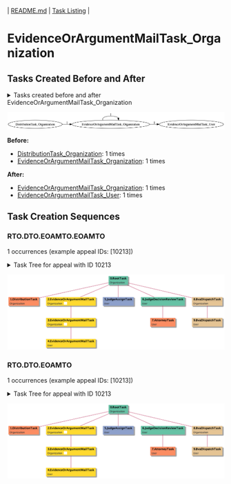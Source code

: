 | [README.md](/README.md) | [Task Listing](tasklist.md) |

# EvidenceOrArgumentMailTask_Organization

## Tasks Created Before and After

<details><summary>Tasks created before and after EvidenceOrArgumentMailTask_Organization</summary>

```
digraph G {
rankdir="LR";
"EvidenceOrArgumentMailTask_Organization" -> "EvidenceOrArgumentMailTask_User" [label=1]
"EvidenceOrArgumentMailTask_Organization" -> "EvidenceOrArgumentMailTask_Organization" [label=1]
"DistributionTask_Organization" -> "EvidenceOrArgumentMailTask_Organization" [label=1]
}
```
</details>

![EvidenceOrArgumentMailTask_Organization](dot/EvidenceOrArgumentMailTask_Organization.dot.png)

**Before:**

   * [DistributionTask_Organization](DistributionTask_Organization.md): 1 times
   * [EvidenceOrArgumentMailTask_Organization](EvidenceOrArgumentMailTask_Organization.md): 1 times

**After:**

   * [EvidenceOrArgumentMailTask_Organization](EvidenceOrArgumentMailTask_Organization.md): 1 times
   * [EvidenceOrArgumentMailTask_User](EvidenceOrArgumentMailTask_User.md): 1 times

## Task Creation Sequences

### RTO.DTO.EOAMTO.EOAMTO

1 occurrences (example appeal IDs: [10213])

<details><summary>Task Tree for appeal with ID 10213</summary>

```
@startuml
skinparam {
  ObjectBorderColor #555
  ObjectBorderThickness 0
  ObjectFontStyle bold
  ObjectFontSize 14
  ObjectAttributeFontColor #333
  ObjectAttributeFontSize 12
}
  object 0.RootTask #66c2a5 {
Organization
}
  object 1.DistributionTask #fc8d62 {
Organization
}
  object 2.EvidenceOrArgumentMailTask #ffd92f {
Organization  <back:white>    </back>
}
  object 3.EvidenceOrArgumentMailTask #ffd92f {
Organization  <back:white>    </back>
}
  object 4.EvidenceOrArgumentMailTask #ffd92f {
User
}
  object 5.JudgeAssignTask #8da0cb {
User
}
  object 6.JudgeDecisionReviewTask #66c2a5 {
User
}
  object 7.AttorneyTask #fc8d62 {
User
}
  object 8.BvaDispatchTask #e5c494 {
Organization
}
  object 9.BvaDispatchTask #e5c494 {
User
}
0.RootTask -- 1.DistributionTask
0.RootTask -- 2.EvidenceOrArgumentMailTask
2.EvidenceOrArgumentMailTask -- 3.EvidenceOrArgumentMailTask
3.EvidenceOrArgumentMailTask -- 4.EvidenceOrArgumentMailTask
0.RootTask -- 5.JudgeAssignTask
0.RootTask -- 6.JudgeDecisionReviewTask
6.JudgeDecisionReviewTask -- 7.AttorneyTask
0.RootTask -- 8.BvaDispatchTask
8.BvaDispatchTask -- 9.BvaDispatchTask
@enduml
```
</details>

![RTO.DTO.EOAMTO.EOAMTO-10213](uml/RTO.DTO.EOAMTO.EOAMTO-10213.png)

### RTO.DTO.EOAMTO

1 occurrences (example appeal IDs: [10213])

<details><summary>Task Tree for appeal with ID 10213</summary>

```
@startuml
skinparam {
  ObjectBorderColor #555
  ObjectBorderThickness 0
  ObjectFontStyle bold
  ObjectFontSize 14
  ObjectAttributeFontColor #333
  ObjectAttributeFontSize 12
}
  object 0.RootTask #66c2a5 {
Organization
}
  object 1.DistributionTask #fc8d62 {
Organization
}
  object 2.EvidenceOrArgumentMailTask #ffd92f {
Organization  <back:white>    </back>
}
  object 3.EvidenceOrArgumentMailTask #ffd92f {
Organization  <back:white>    </back>
}
  object 4.EvidenceOrArgumentMailTask #ffd92f {
User
}
  object 5.JudgeAssignTask #8da0cb {
User
}
  object 6.JudgeDecisionReviewTask #66c2a5 {
User
}
  object 7.AttorneyTask #fc8d62 {
User
}
  object 8.BvaDispatchTask #e5c494 {
Organization
}
  object 9.BvaDispatchTask #e5c494 {
User
}
0.RootTask -- 1.DistributionTask
0.RootTask -- 2.EvidenceOrArgumentMailTask
2.EvidenceOrArgumentMailTask -- 3.EvidenceOrArgumentMailTask
3.EvidenceOrArgumentMailTask -- 4.EvidenceOrArgumentMailTask
0.RootTask -- 5.JudgeAssignTask
0.RootTask -- 6.JudgeDecisionReviewTask
6.JudgeDecisionReviewTask -- 7.AttorneyTask
0.RootTask -- 8.BvaDispatchTask
8.BvaDispatchTask -- 9.BvaDispatchTask
@enduml
```
</details>

![RTO.DTO.EOAMTO-10213](uml/RTO.DTO.EOAMTO-10213.png)

